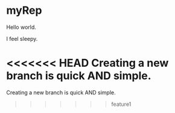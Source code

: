 # myRep

Hello world.

I feel sleepy.

<<<<<<< HEAD
Creating a new branch is quick AND simple.
=======
Creating a new branch is quick AND simple.
>>>>>>> feature1

